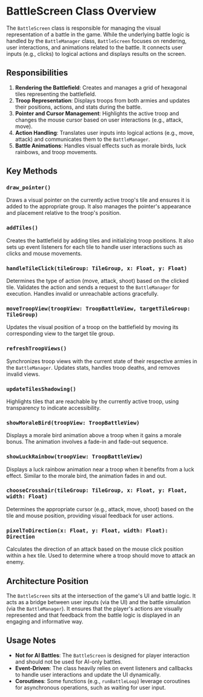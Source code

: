 # BattleScreen Class Overview

The `BattleScreen` class is responsible for managing the visual representation of a battle in the game. While the underlying battle logic is handled by the `BattleManager` class, `BattleScreen` focuses on rendering, user interactions, and animations related to the battle. It connects user inputs (e.g., clicks) to logical actions and displays results on the screen.

## Responsibilities
1. **Rendering the Battlefield**: Creates and manages a grid of hexagonal tiles representing the battlefield.
2. **Troop Representation**: Displays troops from both armies and updates their positions, actions, and stats during the battle.
3. **Pointer and Cursor Management**: Highlights the active troop and changes the mouse cursor based on user interactions (e.g., attack, move).
4. **Action Handling**: Translates user inputs into logical actions (e.g., move, attack) and communicates them to the `BattleManager`.
5. **Battle Animations**: Handles visual effects such as morale birds, luck rainbows, and troop movements.

## Key Methods

### `draw_pointer()`
Draws a visual pointer on the currently active troop's tile and ensures it is added to the appropriate group. It also manages the pointer's appearance and placement relative to the troop's position.

### `addTiles()`
Creates the battlefield by adding tiles and initializing troop positions. It also sets up event listeners for each tile to handle user interactions such as clicks and mouse movements.

### `handleTileClick(tileGroup: TileGroup, x: Float, y: Float)`
Determines the type of action (move, attack, shoot) based on the clicked tile. Validates the action and sends a request to the `BattleManager` for execution. Handles invalid or unreachable actions gracefully.

### `moveTroopView(troopView: TroopBattleView, targetTileGroup: TileGroup)`
Updates the visual position of a troop on the battlefield by moving its corresponding view to the target tile group.

### `refreshTroopViews()`
Synchronizes troop views with the current state of their respective armies in the `BattleManager`. Updates stats, handles troop deaths, and removes invalid views.

### `updateTilesShadowing()`
Highlights tiles that are reachable by the currently active troop, using transparency to indicate accessibility.

### `showMoraleBird(troopView: TroopBattleView)`
Displays a morale bird animation above a troop when it gains a morale bonus. The animation involves a fade-in and fade-out sequence.

### `showLuckRainbow(troopView: TroopBattleView)`
Displays a luck rainbow animation near a troop when it benefits from a luck effect. Similar to the morale bird, the animation fades in and out.

### `chooseCrosshair(tileGroup: TileGroup, x: Float, y: Float, width: Float)`
Determines the appropriate cursor (e.g., attack, move, shoot) based on the tile and mouse position, providing visual feedback for user actions.

### `pixelToDirection(x: Float, y: Float, width: Float): Direction`
Calculates the direction of an attack based on the mouse click position within a hex tile. Used to determine where a troop should move to attack an enemy.

## Architecture Position
The `BattleScreen` sits at the intersection of the game's UI and battle logic. It acts as a bridge between user inputs (via the UI) and the battle simulation (via the `BattleManager`). It ensures that the player's actions are visually represented and that feedback from the battle logic is displayed in an engaging and informative way.

## Usage Notes
- **Not for AI Battles**: The `BattleScreen` is designed for player interaction and should not be used for AI-only battles.
- **Event-Driven**: The class heavily relies on event listeners and callbacks to handle user interactions and update the UI dynamically.
- **Coroutines**: Some functions (e.g., `runBattleLoop`) leverage coroutines for asynchronous operations, such as waiting for user input.

